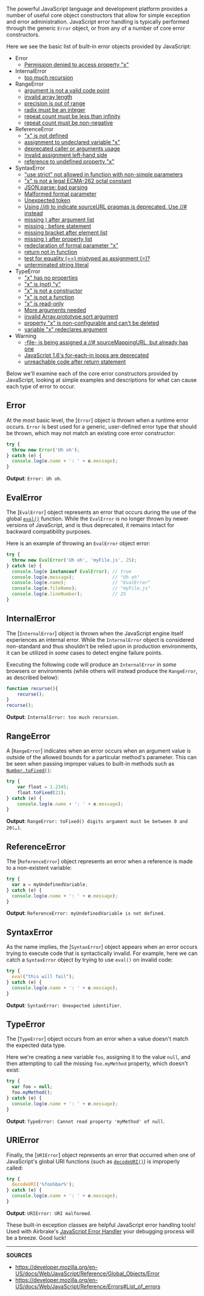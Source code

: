 The powerful JavaScript language and development platform provides a number of useful core object constructors that allow for simple exception and error administration.  JavaScript error handling is typically performed through the generic `Error` object, or from any of a number of core error constructors.

Here we see the basic list of built-in error objects provided by JavaScript:

- Error
  - [Permission denied to access property "x"](https://airbrake.io/blog/javascript-error-handling/permission-denied)
- InternalError
  - [too much recursion](https://airbrake.io/blog/javascript-error-handling/internalerror-too-much-recursion)
- RangeError
    - [argument is not a valid code point](https://airbrake.io/blog/javascript/rangeerror-argument-is-not-a-valid-code-point)
    - [invalid array length](https://airbrake.io/blog/javascript/rangeerror-invalid-array-length)
    - [precision is out of range](https://airbrake.io/blog/javascript-error-handling/java)
    - [radix must be an integer](https://airbrake.io/blog/javascript/radix-must-be-an-integer)
    - [repeat count must be less than infinity](https://airbrake.io/blog/javascript/rangeerror-repeat-count-less-than-infinity)
    - [repeat count must be non-negative](https://airbrake.io/blog/javascript-error-handling/rangeerror-repeat-count-non-negative)
- ReferenceError
    - ["x" is not defined](https://airbrake.io/blog/javascript/referenceerror-x-is-not-defined)
    - [assignment to undeclared variable "x"](https://airbrake.io/blog/javascript-error-handling/referenceerror-assignment-to-undeclared-variable-x)
    - [deprecated caller or arguments usage](https://airbrake.io/blog/javascript/referenceerror-deprecated-caller-or-arguments-usage)
    - [invalid assignment left-hand side](https://airbrake.io/blog/javascript-error-handling/invalid-assignment-left-hand-side)
    - [reference to undefined property "x"](https://airbrake.io/blog/javascript/referenceerror-reference-to-undefined-property-x)
- SyntaxError
    - ["use strict" not allowed in function with non-simple parameters](https://airbrake.io/blog/javascript-error-handling/syntaxerror-use-strict-not-allowed-non-simple-parameters)
    - [ "x" is not a legal ECMA-262 octal constant](https://airbrake.io/blog/javascript/x-not-legal-ecma-262-octal-constant)
    - [JSON.parse: bad parsing](https://airbrake.io/blog/javascript/syntaxerror-json-parse-bad-parsing)
    - [Malformed formal parameter](https://airbrake.io/blog/javascript/syntaxerror-malformed-formal-parameter)
    - [Unexpected token](https://airbrake.io/blog/javascript/unexpected-token)
    - [Using //@ to indicate sourceURL pragmas is deprecated. Use //# instead](https://airbrake.io/blog/javascript/invalid-source-map-url)
    - [missing ) after argument list](https://airbrake.io/blog/javascript/javascript-error-handling-syntaxerror-missing-after-argument-list)
    - [missing ; before statement](https://airbrake.io/blog/javascript/syntaxerror-missing-before-statement)
    - [missing bracket after element list](https://airbrake.io/blog/javascript/syntaxerror-missing-after-element-list)
    - [missing } after property list](https://airbrake.io/blog/javascript/syntaxerror-missing-after-property-list)
    - [redeclaration of formal parameter "x"](https://airbrake.io/blog/javascript/redeclaration-formal-parameter-x)
    - [return not in function](https://airbrake.io/blog/javascript/syntaxerror-return-not-function)
    - [test for equality (==) mistyped as assignment (=)?](https://airbrake.io/blog/javascript/test-for-equality-mistyped-assignment)
    - [unterminated string literal](https://airbrake.io/blog/javascript/javascript-errors-syntaxerror-unterminated-string-literal)
- TypeError
    - ["x" has no properties](https://airbrake.io/blog/javascript/null-undefined-properties)
    - ["x" is (not) "y"](https://airbrake.io/blog/javascript/javascript-errors-x-not-y-typeerror)
    - ["x" is not a constructor](https://airbrake.io/blog/javascript/javascript-errors-x-not-constructor-typeerror)
    - ["x" is not a function](https://airbrake.io/blog/javascript/javascript-errors-x-is-not-a-function-typeerror)
    - ["x" is read-only](https://airbrake.io/blog/javascript/javascript-errors-x-is-read-only-typeerror)
    - [More arguments needed](https://airbrake.io/blog/javascript/javascript-errors-more-arguments-needed)
    - [invalid Array.prototype.sort argument](https://airbrake.io/blog/javascript/javascript-errors-invalid-array-sort-argument-typeerror)
    - [property "x" is non-configurable and can't be deleted](https://airbrake.io/blog/javascript/javascript-errors-property-x-cannot-be-deleted-typeerror)
    - [variable "x" redeclares argument](https://airbrake.io/blog/javascript/javascript-errors-variable-x-redeclares-argument-typeerror)
- Warning
    - [-file- is being assigned a //# sourceMappingURL, but already has one]()
    - [JavaScript 1.6's for-each-in loops are deprecated]()
    - [unreachable code after return statement]()

Below we'll examine each of the core error constructors provided by JavaScript, looking at simple examples and descriptions for what can cause each type of error to occur.

## Error

At the most basic level, the [`Error`] object is thrown when a runtime error occurs.  `Error` is best used for a generic, user-defined error type that should be thrown, which may not match an existing core error constructor:

```js
try {
  throw new Error('Uh oh');
} catch (e) {
  console.log(e.name + ': ' + e.message);
}
```

__Output__: `Error: Uh oh`.

## EvalError

The [`EvalError`] object represents an error that occurs during the use of the global [`eval()`](https://developer.mozilla.org/en-US/docs/Web/JavaScript/Reference/Global_Objects/eval) function.  While the `EvalError` is no longer thrown by newer versions of JavaScript, and is thus deprecated, it remains intact for backward compatibility purposes.

Here is an example of throwing an `EvalError` object error:

```js
try {
  throw new EvalError('Uh oh', 'myFile.js', 25);
} catch (e) {
  console.log(e instanceof EvalError); // true
  console.log(e.message);              // "Uh oh"
  console.log(e.name);                 // "EvalError"
  console.log(e.fileName);             // "myFile.js"
  console.log(e.lineNumber);           // 25
}
```

## InternalError

The [`InternalError`] object is thrown when the JavaScript engine itself experiences an internal error.  While the `InternalError` object is considered non-standard and thus shouldn't be relied upon in production environments, it can be utilized in _some_ cases to detect engine failure points.

Executing the following code will produce an `InternalError` in _some_ browsers or environments (while others will instead produce the `RangeError`, as described below):

```js
function recurse(){
    recurse();
}
recurse();
```

__Output__: `InternalError: too much recursion`.

## RangeError

A [`RangeError`] indicates when an error occurs when an argument value is outside of the allowed bounds for a particular method's parameter.  This can be seen when passing improper values to built-in methods such as [`Number.toFixed()`](https://developer.mozilla.org/en-US/docs/Web/JavaScript/Reference/Global_Objects/Number/toFixed):

```js
try {
    var float = 1.2345;
    float.toFixed(21);    
} catch (e) {
    console.log(e.name + ': ' + e.message);
}
```

__Output__: `RangeError: toFixed() digits argument must be between 0 and 20(…)`.

## ReferenceError

The [`ReferenceError`] object represents an error when a reference is made to a non-existent variable:

```js
try {
  var a = myUndefinedVariable;
} catch (e) {
  console.log(e.name + ': ' + e.message);
}
```

__Output__: `ReferenceError: myUndefinedVariable is not defined`.

## SyntaxError

As the name implies, the [`SyntaxError`] object appears when an error occurs trying to execute code that is syntactically invalid.  For example, here we can catch a `SyntaxError` object by trying to use `eval()` on invalid code:

```js
try {
  eval("this will fail");
} catch (e) {
  console.log(e.name + ': ' + e.message);
}
```

__Output__: `SyntaxError: Unexpected identifier`.

## TypeError

The [`TypeError`] object occurs from an error when a value doesn't match the expected data type.

Here we're creating a new variable `foo`, assigning it to the value `null`, and then attempting to call the missing `foo.myMethod` property, which doesn't exist:

```js
try {
  var foo = null;
  foo.myMethod();
} catch (e) {
  console.log(e.name + ': ' + e.message);
}
```

__Output__: `TypeError: Cannot read property 'myMethod' of null`.

## URIError

Finally, the [`URIError`] object represents an error that occurred when one of JavaScript's global URI functions (such as [`decodeURI()`](https://developer.mozilla.org/en-US/docs/Web/JavaScript/Reference/Global_Objects/decodeURI)) is improperly called:

```js
try {
  decodeURI('%foo%bar%');
} catch (e) {
  console.log(e.name + ': ' + e.message);
}
```

__Output__: `URIError: URI malformed`.

These built-in exception classes are helpful JavaScript error handling tools! Used with Airbrake's <a href="https://airbrake.io/languages/javascript_exception_handler">JavaScript Error Handler</a> your debugging process will be a breeze. Good luck!

---

__SOURCES__

- https://developer.mozilla.org/en-US/docs/Web/JavaScript/Reference/Global_Objects/Error
- https://developer.mozilla.org/en-US/docs/Web/JavaScript/Reference/Errors#List_of_errors
